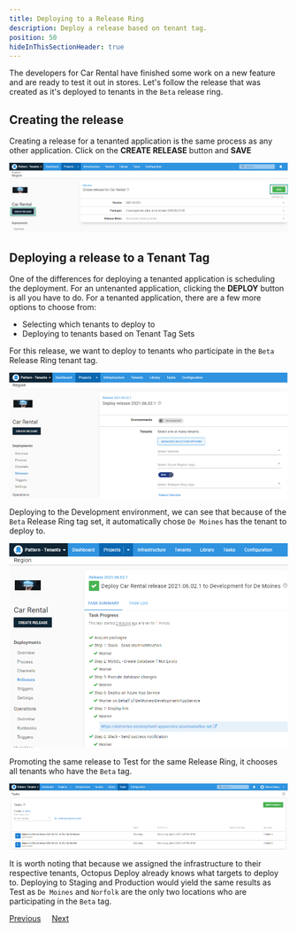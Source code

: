 ```yaml
---
title: Deploying to a Release Ring
description: Deploy a release based on tenant tag.
position: 50
hideInThisSectionHeader: true
---
```


The developers for Car Rental have finished some work on a new feature and are ready to test it out in stores.  Let's follow the release that was created as it's deployed to tenants in the `Beta` release ring.

## Creating the release
Creating a release for a tenanted application is the same process as any other application.  Click on the **CREATE RELEASE** button and **SAVE**

![](images/create-release.png)

## Deploying a release to a Tenant Tag
One of the differences for deploying a tenanted application is scheduling the deployment.  For an untenanted application, clicking the **DEPLOY** button is all you have to do.  For a tenanted application, there are a few more options to choose from:
- Selecting which tenants to deploy to
- Deploying to tenants based on Tenant Tag Sets

For this release, we want to deploy to tenants who participate in the `Beta` Release Ring tenant tag.

![](images/beta-release-ring.png)

Deploying to the Development environment, we can see that because of the `Beta` Release Ring tag set, it automatically chose `De Moines` has the tenant to deploy to.

![](images/beta-release-ring-development-deployment.png)

Promoting the same release to Test for the same Release Ring, it chooses all tenants who have the `Beta` tag.

![](images/beta-release-ring-test-deployment.png)

It is worth noting that because we assigned the infrastructure to their respective tenants, Octopus Deploy already knows what targets to deploy to.  Deploying to Staging and Production would yield the same results as Test as `De Moines` and `Norfolk` are the only two locations who are participating in the `Beta` tag.

<span><a class="btn btn-secondary" href="/docs/tenants/guides/multi-tenant-region/assigning-tenants-to-infrastructure">Previous</a></span>&nbsp;&nbsp;&nbsp;&nbsp;&nbsp;<span><a class="btn btn-success" href="/docs/tenants/guides/multi-tenant-region/region-specific-workers">Next</a></span>